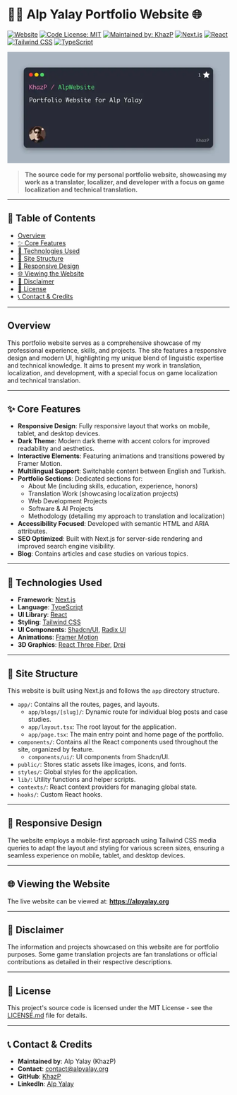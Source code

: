 # 👨‍💻 Alp Yalay Portfolio Website 🌐

[![Website](https://img.shields.io/website?url=https://alpyalay.org&label=alpyalay.org&style=for-the-badge)](https://alpyalay.org)
[![Code License: MIT](https://img.shields.io/badge/Code%20License-MIT-green.svg?style=for-the-badge)](LICENSE.md)
[![Maintained by: KhazP](https://img.shields.io/badge/Maintained%20by-KhazP-blue.svg?style=for-the-badge)](https://github.com/KhazP)
[![Next.js](https://img.shields.io/badge/Next.js-000000?style=for-the-badge&logo=nextdotjs&logoColor=white)](https://nextjs.org/)
[![React](https://img.shields.io/badge/React-20232A?style=for-the-badge&logo=react&logoColor=61DAFB)](https://reactjs.org/)
[![Tailwind CSS](https://img.shields.io/badge/Tailwind_CSS-38B2AC?style=for-the-badge&logo=tailwind-css&logoColor=white)](https://tailwindcss.com/)
[![TypeScript](https://img.shields.io/badge/TypeScript-007ACC?style=for-the-badge&logo=typescript&logoColor=white)](https://www.typescriptlang.org/)

![Alp Yalay Portfolio Screenshot](./Assets/alp.webp) 
> **The source code for my personal portfolio website, showcasing my work as a translator, localizer, and developer with a focus on game localization and technical translation.**

---

## 📖 Table of Contents

* [Overview](#overview)
* [✨ Core Features](#-core-features)
* [🚀 Technologies Used](#-technologies-used)
* [📄 Site Structure](#️-site-structure)
* [📱 Responsive Design](#-responsive-design)
* [🌐 Viewing the Website](#-viewing-the-website)
* [📜 Disclaimer](#-disclaimer)
* [📄 License](#-license)
* [📞 Contact & Credits](#-contact--credits)

---

## Overview

This portfolio website serves as a comprehensive showcase of my professional experience, skills, and projects. The site features a responsive design and modern UI, highlighting my unique blend of linguistic expertise and technical knowledge. It aims to present my work in translation, localization, and development, with a special focus on game localization and technical translation.

---

## ✨ Core Features

* **Responsive Design**: Fully responsive layout that works on mobile, tablet, and desktop devices.
* **Dark Theme**: Modern dark theme with accent colors for improved readability and aesthetics.
* **Interactive Elements**: Featuring animations and transitions powered by Framer Motion.
* **Multilingual Support**: Switchable content between English and Turkish.
* **Portfolio Sections**: Dedicated sections for:
    * About Me (including skills, education, experience, honors)
    * Translation Work (showcasing localization projects)
    * Web Development Projects
    * Software & AI Projects
    * Methodology (detailing my approach to translation and localization)
* **Accessibility Focused**: Developed with semantic HTML and ARIA attributes.
* **SEO Optimized**: Built with Next.js for server-side rendering and improved search engine visibility.
* **Blog**: Contains articles and case studies on various topics.

---

## 🚀 Technologies Used

* **Framework**: [Next.js](https://nextjs.org/)
* **Language**: [TypeScript](https://www.typescriptlang.org/)
* **UI Library**: [React](https://reactjs.org/)
* **Styling**: [Tailwind CSS](https://tailwindcss.com/)
* **UI Components**: [Shadcn/UI](https://ui.shadcn.com/), [Radix UI](https://www.radix-ui.com/)
* **Animations**: [Framer Motion](https://www.framer.com/motion/)
* **3D Graphics**: [React Three Fiber](https://docs.pmnd.rs/react-three-fiber/getting-started/introduction), [Drei](https://github.com/pmndrs/drei)

---

## 📄 Site Structure

This website is built using Next.js and follows the `app` directory structure.

* `app/`: Contains all the routes, pages, and layouts.
    * `app/blogs/[slug]/`: Dynamic route for individual blog posts and case studies.
    * `app/layout.tsx`: The root layout for the application.
    * `app/page.tsx`: The main entry point and home page of the portfolio.
* `components/`: Contains all the React components used throughout the site, organized by feature.
    * `components/ui/`: UI components from Shadcn/UI.
* `public/`: Stores static assets like images, icons, and fonts.
* `styles/`: Global styles for the application.
* `lib/`: Utility functions and helper scripts.
* `contexts/`: React context providers for managing global state.
* `hooks/`: Custom React hooks.

---

## 📱 Responsive Design

The website employs a mobile-first approach using Tailwind CSS media queries to adapt the layout and styling for various screen sizes, ensuring a seamless experience on mobile, tablet, and desktop devices.

---

## 🌐 Viewing the Website

The live website can be viewed at: **https://alpyalay.org**

---

## 📜 Disclaimer

The information and projects showcased on this website are for portfolio purposes. Some game translation projects are fan translations or official contributions as detailed in their respective descriptions.

---

## 📄 License

This project's source code is licensed under the MIT License - see the [LICENSE.md](LICENSE.md) file for details.

---

## 📞 Contact & Credits

* **Maintained by**: Alp Yalay (KhazP)
* **Contact**: contact@alpyalay.org
* **GitHub**: [KhazP](https://github.com/KhazP)
* **LinkedIn**: [Alp Yalay](https://linkedin.com/in/alpyalay)
